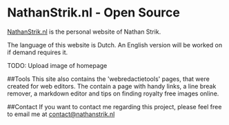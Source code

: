 # NathanStrik.nl - Open Source

[NathanStrik.nl](https://www.nathanstrik.nl/) is the personal website of Nathan Strik.

The language of this website is Dutch. An English version will be worked on if demand requires it.

TODO: Upload image of homepage

<!-- <p align="center">
  <img alt="Image of the NathanStrik.nl homepage" src="https://cloud.githubusercontent.com/assets/addimageofhomepage.png">
</p> -->

##Tools
This site also contains the 'webredactietools' pages, that were created for web editors. The contain a page with handy links, a line break remover, a markdown editor and tips on finding royalty free images online.

##Contact
If you want to contact me regarding this project, please feel free to email me at [contact@nathanstrik.nl](contact@nathanstrik.nl)
